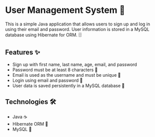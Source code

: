 # User Management System 👥

This is a simple Java application that allows users to sign up and log in using their email and password. User information is stored in a MySQL database using Hibernate for ORM. 🗄️

## Features ✨

- Sign up with first name, last name, age, email, and password  
- Password must be at least 8 characters 🔐  
- Email is used as the username and must be unique 📧  
- Login using email and password 🔑  
- User data is saved persistently in a MySQL database 💾  

## Technologies 🛠️

- Java ☕  
- Hibernate ORM 🔄  
- MySQL 🐬  
